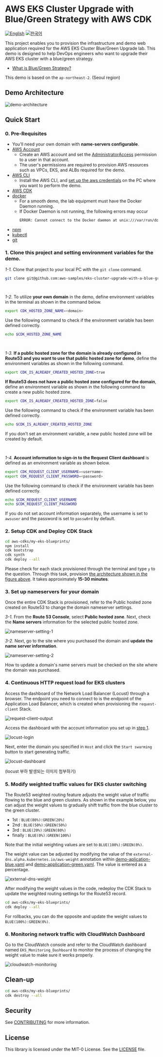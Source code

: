 # AWS EKS Cluster Upgrade with Blue/Green Strategy with AWS CDK

[![English](https://img.shields.io/badge/lang-English-red.svg)](/README.md) [![한국어](https://img.shields.io/badge/lang-한국어-blue.svg)](/README-KR.md)

This project enables you to provision the infrastructure and demo web application required for the AWS EKS Cluster Blue/Green Upgrade lab. This demo is designed to help DevOps engineers who want to upgrade their AWS EKS cluster with a blue/green strategy.

- [What is Blue/Green Strategy?](/WHAT-IS-BLUE-GREEN.md)

This demo is based on the `ap-northeast-2`. (Seoul region)

## Demo Architecture

![demo-architecture](statics/images/demo-architecture.png)

## Quick Start

### 0. Pre-Requisites
- You'll need your own domain with **name-servers configurable**.
- [AWS Account](https://aws.amazon.com/resources/create-account/)
  - Create an AWS account and set the [AdministratorAccess](https://docs.aws.amazon.com/ko_kr/IAM/latest/UserGuide/getting-set-up.html#create-an-admin) permission to a user in that account. 
  - The user's permissions are required to provision AWS resources such as VPCs, EKS, and ALBs required for the demo.
- [AWS CLI](https://docs.aws.amazon.com/cli/latest/userguide/getting-started-install.html)
  - Install the AWS CLI, and [set up the aws credentials](https://docs.aws.amazon.com/cli/latest/userguide/cli-configure-files.html#cli-configure-files-format) on the PC where you want to perform the demo.
- [AWS CDK](https://docs.aws.amazon.com/cdk/v2/guide/getting_started.html#getting_started_install)
- [docker](https://docs.docker.com/engine/install/)
  - For a smooth demo, the lab equipment must have the Docker Daemon running.
  - If Docker Daemon is not running, the following errors may occur
    ```bash
    ERROR: Cannot connect to the Docker daemon at unix:///var/run/docker.sock. Is the docker daemon running?
    ```
- [npm](https://nodejs.org/ko/download)
- [kubectl](https://kubernetes.io/docs/tasks/tools/#kubectl)
- [git](https://git-scm.com/book/en/v2/Getting-Started-Installing-Git)

### 1. Clone this project and setting environment variables for the demo.
*1-1.* Clone that project to your local PC with the `git clone` command.
```bash
git clone git@github.com:aws-samples/eks-cluster-upgrade-with-a-blue-green-strategy.git
```

<br>

*1-2.* To utilize **your own domain** in the demo, define environment variables in the terminal as shown in the command below.
```bash
export CDK_HOSTED_ZONE_NAME=<domain>
```

Use the following command to check if the environment variable has been defined correctly.
```bash
echo $CDK_HOSTED_ZONE_NAME
```

<br>

*1-3.* **If a public hosted zone for the domain is already configured in Route53 and you want to use that public hosted zone for demo**, define the environment variables as shown in the following command.
```bash
export CDK_IS_ALREADY_CREATED_HOSTED_ZONE=true
```

**If Route53 does not have a public hosted zone configured for the domain**, define an environment variable as shown in the following command to create a new public hosted zone.
```bash
export CDK_IS_ALREADY_CREATED_HOSTED_ZONE=false
```

Use the following command to check if the environment variable has been defined correctly.
```bash
echo $CDK_IS_ALREADY_CREATED_HOSTED_ZONE
```

If you don't set an environment variable, a new public hosted zone will be created by default.

<br>

*1-4.* **Account information to sign-in to the Request Client dashboard** is defined as an environment variable as shown below.
```bash
export CDK_REQUEST_CLIENT_USERNAME=<username>
export CDK_REQUEST_CLIENT_PASSWORD=<password>
```

Use the following command to check if the environment variable has been defined correctly.
```bash
echo $CDK_REQUEST_CLIENT_USERNAME
echo $CDK_REQUEST_CLIENT_PASSWORD
```

If you do not set account information separately, the username is set to `awsuser` and the password is set to `passw0rd` by default.

### 2. Setup CDK and Deploy CDK Stack
```bash
cd aws-cdks/my-eks-blueprints/
npm install
cdk bootstrap
cdk synth
cdk deploy --all
```
Please check for each stack provisioned through the terminal and type `y` to the question.
Through this task, provision [the architecture shown in the figure above](#demo-architecture). It takes approximately **15-30 minutes**.

### 3. Set up nameservers for your domain
Once the entire CDK Stack is provisioned, refer to the Public hosted zone created on Route53 to change the domain nameserver settings.

*3-1.* From the **Route 53 Console**, select **Public hosted zone**. Next, check the **Name servers** information for the selected public hosted zone.

![nameserver-setting-1](statics/images/nameserver-setting-1.png)

*3-2.* Next, go to the site where you purchased the domain and **update the name server information**.

![nameserver-setting-2](statics/images/nameserver-setting-2.png)

How to update a domain's name servers must be checked on the site where the domain was purchased.

### 4. Continuous HTTP request load for EKS clusters
Access the dashboard of the Network Load Balancer (Locust) through a browser. The endpoint you need to connect to is the endpoint of the Application Load Balancer, which is created when provisioning the `request-client` Stack. 

![request-client-output](statics/images/request-client-output.png)

Access the dashboard with the account information you set up in [step 1](#1-clone-this-project-and-setting-environment-variables-for-the-demo). 

![locust-login](statics/images/locust-dashboard-insert-userinfo.png)

Next, enter the domain you specified in `Host` and click the `Start swarming` button to start generating traffic.

![locust-dashboard](statics/images/locust-dashboard-init-page.png)

(locust 부하 발생되는 이미지 첨부하기)

### 5. Modify weighted traffic values for EKS cluster switching
The Route53 weighted routing feature adjusts the weight value of traffic flowing to the blue and green clusters.
As shown in the example below, you can adjust the weight values to gradually shift traffic from the blue cluster to the green cluster.
- 1st : `BLUE(80%):GREEN(20%)`
- 2nd : `BLUE(50%):GREEN(50%)`
- 3rd : `BLUE(20%):GREEN(80%)`
- finally : `BLUE(0%):GREEN(100%)`

Note that the initial weighting values are set to `BLUE(100%):GREEN(0%)`.

The weight value can be adjusted by modifying the value of the `external-dns.alpha.kubernetes.io/aws-weight` annotation within [demo-aplication-blue.yaml](/aws-cdks/my-eks-blueprints/lib/utils/manifests/demo-application-blue.yaml#L47) and [demo-application-green.yaml](/aws-cdks/my-eks-blueprints/lib/utils/manifests/demo-application-green.yaml#L47). The value is entered as a percentage.

![external-dns-weight](statics/images/external-dns-weight.png)

After modifying the weight values in the code, redeploy the CDK Stack to update the weighted routing settings for the Route53 record.

```bash
cd aws-cdks/my-eks-blueprints/
cdk deploy --all
```

For rollbacks, you can do the opposite and update the weight values to `BLUE(100%):GREEN(0%)`.

### 6. Monitoring network traffic with CloudWatch Dashboard

Go to the CloudWatch console and refer to the CloudWatch dashboard named `EKS_Monitoring_Dashboard` to monitor the process of changing the weight value to make sure it works properly.

![cloudwatch-monitoring](statics/images/cloudwatch-monitoring.png)

## Clean-up
```bash
cd aws-cdks/my-eks-blueprints/
cdk destroy --all
```

## Security
See [CONTRIBUTING](/CONTRIBUTING.md#security-issue-notifications) for more information.

## License
This library is licensed under the MIT-0 License. See the [LICENSE](/LICENSE) file.